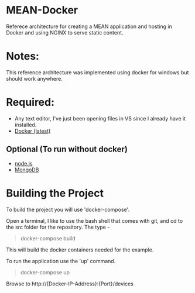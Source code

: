 # MEAN-Docker
Referece architecture for creating a MEAN application and hosting in Docker and using NGINX to serve static content. 

# Notes:
This reference architecture was implemented using docker for windows but should work anywhere.

# Required:
* Any text editor, I've just been opening files in VS since I already have it installed.
* [Docker (latest)](https://www.docker.com/) 

## Optional (To run without docker)
* [node.js](https://nodejs.org/)
* [MongoDB](https://www.mongodb.com/)

# Building the Project
To build the project you will use 'docker-compose'.

Open a terminal, I like to use the bash shell that comes with git, and cd to the src folder for the repository.  The type -

> docker-compose build

This will build the docker containers needed for the example.

To run the application use the 'up' command.

> docker-compose up

Browse to http://{Docker-IP-Address}:{Port}/devices

